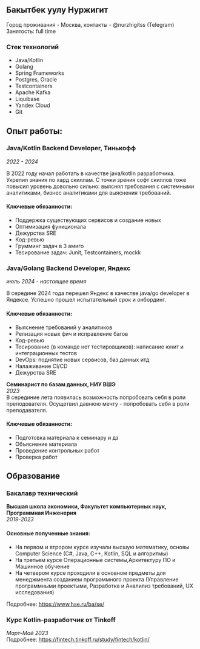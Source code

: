 ## Бакытбек уулу Нуржигит
Город проживания - Москва, контакты - @nurzhigitss (Telegram)</br>
Занятость: full time

### Стек технологий

- Java/Kotlin
- Golang
- Spring Frameworks
- Postgres, Oracle
- Testcontainers
- Apache Kafka
- Liquibase
- Yandex Cloud
- Git

## Опыт работы:

### Java/Kotlin Backend Developer, Тинькофф</br>
*2022 - 2024*</br>

В 2022 году начал работать в качестве java/kotlin разработчика. Укрепил знания по хард скиллам. С точки зрения софт скиллов тоже повысил уровень довольно сильно: выяснял требования с системными аналитиками, бизнес аналитиками для выяснения требований.</br>

#### Ключевые обязанности:

- Поддержка cуществующих сервисов и создание новых
- Оптимизация функционала
- Дежурства SRE
- Код-ревью
- Грумминг задач в 3 амиго
- Тесирование задач: Junit, Testcontainers, mockk

### Java/Golang Backend Developer, Яндекс </br>
*июль 2024 - настоящее время*</br>

В середине 2024 года перешел Яндекс в качестве java/go developer в Яндексе. Успешно прошел испытательный срок и онбординг.</br>

#### Ключевые обязанности:

- Выяснение требований у аналитиков
- Релизация новых фич и исправление багов
- Код-ревью
- Тесирование (в команде нет тестировщиков): написание юнит и интеграционных тестов
- DevOps: поднятие новых сервисов, баз данных итд
- Налаживание CI/CD
- Дежурства SRE

**Семинарист по базам данных, НИУ ВШЭ**</br>
*2023*</br>
В серединие лета появилась возможность попробовать себя в роли преподователя. Осущетвил давнюю мечту - попробовать себя в роли преподавателя.</br>

#### Ключевые обязанности:

- Подготовка материала к семинару и дз
- Объяснение материала
- Проведение контрольных работ
- Проверка работ

## Образование
### Бакалавр технический</br>
**Высшая школа экономики, Факультет компьютерных наук, Программная Инженерия**</br>
*2019-2023*</br>

#### Основные полученные знания:

- На первом и втрором курсе изучали высшую математику, основы Computer Science (C#, Java, C++, Kotlin, SQL и алгоритмы)</br>
- На третьем курсе Операционные системы,Архитектуру ПО и Машинное обучение</br>
- На четвером курсе проходили в основном предметы для менеджмента созданием программного проекта (Управление программными проектыми, Разработка и Аналилиз требований, UX исследования)</br>

Подробнее: <https://www.hse.ru/ba/se/>

### Курс Kotlin-разработчик от Tinkoff</br>
*Март-Май 2023*</br>
Подробнее: <https://fintech.tinkoff.ru/study/fintech/kotlin/>
